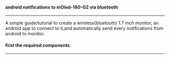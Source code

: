 #### android notifications to mOled-160-G2 via bluetooth 
-------------

A simple guide/tutorial to create a wireless(bluetooth) 1.7 inch monitor,
an android app to connect to it,and automatically send every notifications
from android to monitor.

#### first the required components
----


